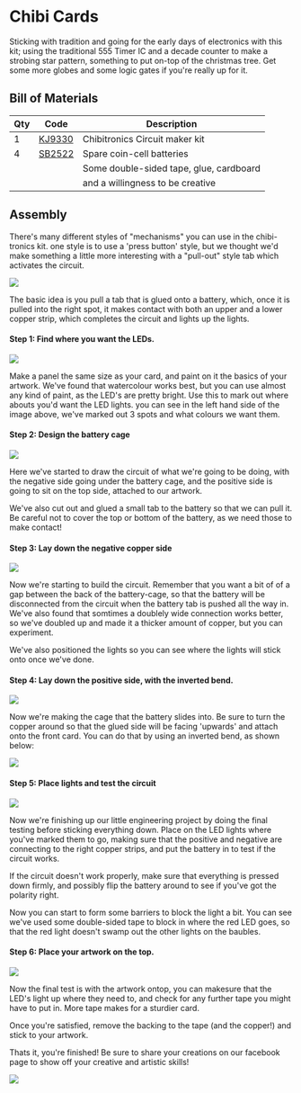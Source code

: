 # Chibi Cards

Sticking with tradition and going for the early days of electronics with this kit; using the traditional 555 Timer IC and a decade counter to make a strobing star pattern, something to put on-top of the christmas tree. Get some more globes and some logic gates if you're really up for it.				

## Bill of Materials

| Qty | Code | Description | 
| --- |  --- | ----|
|1| [KJ9330](http://jaycar.com.au/p/KJ9330) | Chibitronics Circuit maker kit |
|4| [SB2522](http://jaycar.com.au/p/SB2522) | Spare coin-cell batteries |
| | | Some double-sided tape, glue, cardboard |
| | | and a willingness to be creative | 

## Assembly

There's many different styles of "mechanisms" you can use in the chibi-tronics kit. one style is to use a 'press button' style, but we thought we'd make something a little more interesting with a "pull-out" style tab which activates the circuit.

![](images/idea.png)

The basic idea is you pull a tab that is glued onto a battery, which, once it is pulled into the right spot, it makes contact with both an upper and a lower copper strip, which completes the circuit and lights up the lights.

#### Step 1: Find where you want the LEDs.
![](images/art.jpg)

Make a panel the same size as your card, and paint on it the basics of your artwork. We've found that watercolour works best, but you can use almost any kind of paint, as the LED's are pretty bright.
Use this to mark out where abouts you'd want the LED lights. you can see in the left hand side of the image above, we've marked out 3 spots and what colours we want them.

#### Step 2: Design the battery cage
![](images/layout.jpg)

Here we've started to draw the circuit of what we're going to be doing, with the negative side going under the battery cage, and the positive side is going to sit on the top side, attached to our artwork.

We've also cut out and glued a small tab to the battery so that we can pull it. Be careful not to cover the top or bottom of the battery, as we need those to make contact!

#### Step 3: Lay down the negative copper side
![](images/doubleup.jpg)

Now we're starting to build the circuit. Remember that you want a bit of of a gap between the back of the battery-cage, so that the battery will be disconnected from the circuit when the battery tab is pushed all the way in. We've also found that somtimes a doublely wide connection works better, so we've doubled up and made it a thicker amount of copper, but you can experiment.

We've also positioned the lights so you can see where the lights will stick onto once we've done.

#### Step 4: Lay down the positive side, with the inverted bend.
![](images/cage.jpg)

Now we're making the cage that the battery slides into. Be sure to turn the copper around so that the glued side will be facing 'upwards' and attach onto the front card. You can do that by using an inverted bend, as shown below:

![](images/inverted-bend.jpg)

#### Step 5: Place lights and test the circuit
![](images/pullable.jpg)

Now we're finishing up our little engineering project by doing the final testing before sticking everything down.
Place on the LED lights where you've marked them to go, making sure that the positive and negative are connecting to the right copper strips, and put the battery in to test if the circuit works. 

If the circuit doesn't work properly, make sure that everything is pressed down firmly, and possibly flip the battery around to see if you've got the polarity right.

Now you can start to form some barriers to block the light a bit. You can see we've used some double-sided tape to block in where the red LED goes, so that the red light doesn't swamp out the other lights on the baubles.

#### Step 6: Place your artwork on the top.
![](images/cards.jpg)

Now the final test is with the artwork ontop, you can makesure that the LED's light up where they need to, and check for any further tape you might have to put in. More tape makes for a sturdier card.

Once you're satisfied, remove the backing to the tape (and the copper!) and stick to your artwork.

Thats it, you're finished! Be sure to share your creations on our facebook page to show off your creative and artistic skills!


![](finish.jpg)



